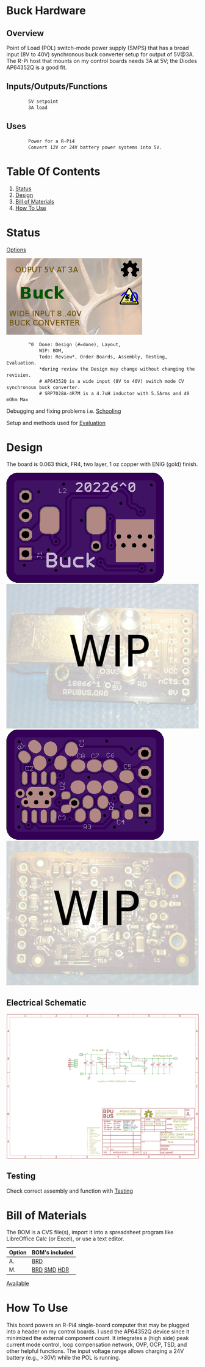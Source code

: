 # Buck Hardware

## Overview

Point of Load (POL) switch-mode power supply (SMPS) that has a broad input (8V to 40V) synchronous buck converter setup for output of 5V@3A. The R-Pi host that mounts on my control boards needs 3A at 5V; the Diodes AP64352Q is a good fit.


## Inputs/Outputs/Functions

```
        5V setpoint
        3A load
```


## Uses

```
        Power for a R-Pi4
        Convert 12V or 24V battery power systems into 5V.
```


# Table Of Contents

1. [Status](#status)
2. [Design](#design)
3. [Bill of Materials](#bill-of-materials)
4. [How To Use](#how-to-use)


# Status

[Options](#bill-of-materials)

![Status](./status_icon.png "Status")

```
        ^0  Done: Design (#=done), Layout, 
            WIP: BOM, 
            Todo: Review*, Order Boards, Assembly, Testing, Evaluation.
            *during review the Design may change without changing the revision.
            # AP64352Q is a wide input (8V to 40V) switch mode CV synchronous buck converter.
            # SRP7028A-4R7M is a 4.7uH inductor with 5.5Arms and 40 mOhm Max
```

Debugging and fixing problems i.e. [Schooling](./Schooling/)

Setup and methods used for [Evaluation](./Evaluation/)


# Design

The board is 0.063 thick, FR4, two layer, 1 oz copper with ENIG (gold) finish.

![Top](./Documents/20226,Top.png "Top")
![TAssy](./Documents/20226,TAssy.jpg "Top Assy")
![Bottom](./Documents/20226,Bottom.png "Bottom")
![BAssy](./Documents/20226,BAssy.jpg "Bottom Assy")


## Electrical Schematic

![Schematic](./Documents/20226,Schematic.png "Schematic")

## Testing

Check correct assembly and function with [Testing](./Testing/)


# Bill of Materials

The BOM is a CVS file(s), import it into a spreadsheet program like LibreOffice Calc (or Excel), or use a text editor.

Option | BOM's included
----- | ----- 
A. | [BRD] 
M. | [BRD] [SMD] [HDR] 

[BRD]: ./Design/20226BRD,BOM.csv
[SMD]: ./Design/20226SMD,BOM.csv
[HDR]: ./Design/20226HDR,BOM.csv

[Available](https://rpubus.org/Order_Form.html)


# How To Use

This board powers an R-Pi4 single-board computer that may be plugged into a header on my control boards. I used the AP64352Q device since it minimized the external component count. It integrates a (high side) peak current mode control, loop compensation network, OVP, OCP, TSD, and other helpful functions. The input voltage range allows charging a 24V battery (e.g., >30V) while the POL is running.





